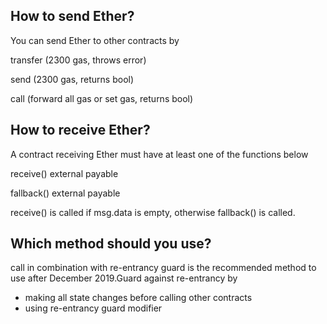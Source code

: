 ## How to send Ether?

You can send Ether to other contracts by

transfer (2300 gas, throws error)

send (2300 gas, returns bool)

call (forward all gas or set gas, returns bool)

## How to receive Ether?

A contract receiving Ether must have at least one of the functions below

receive() external payable

fallback() external payable

receive() is called if msg.data is empty, otherwise fallback() is called.

## Which method should you use?

call in combination with re-entrancy guard is the recommended method to use after December 2019.Guard against re-entrancy by

- making all state changes before calling other contracts
- using re-entrancy guard modifier